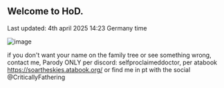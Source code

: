 ## Welcome to HoD.

Last updated: 4th april 2025 14:23 Germany time


![image](https://github.com/user-attachments/assets/859ee809-1128-45ee-8282-2da275eb5df6)









if you don't want your name on the family tree or see something wrong, contact me, Parody ONLY per discord: selfproclaimeddoctor, per atabook https://soartheskies.atabook.org/ or find me in pt with the social @CriticallyFathering
